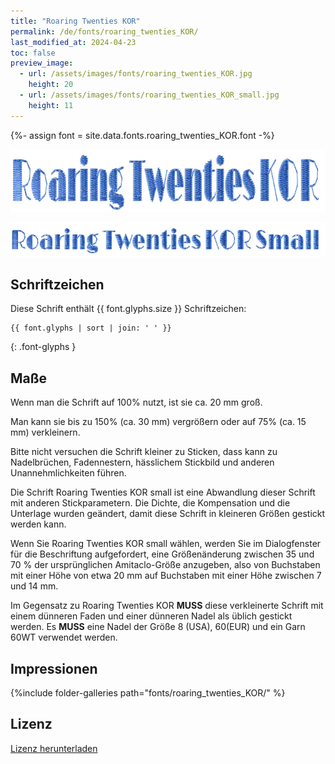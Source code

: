 ```yaml
---
title: "Roaring Twenties KOR"
permalink: /de/fonts/roaring_twenties_KOR/
last_modified_at: 2024-04-23
toc: false
preview_image:
  - url: /assets/images/fonts/roaring_twenties_KOR.jpg
    height: 20
  - url: /assets/images/fonts/roaring_twenties_KOR_small.jpg
    height: 11
---
```

{%- assign font = site.data.fonts.roaring_twenties_KOR.font -%}

<img 
     src="/assets/images/fonts/roaring_twenties_KOR.jpg"
     alt="Roaring Twenties KOR" height="100">

<img 
     src="/assets/images/fonts/roaring_twenties_KOR_small.jpg"
     alt="Roaring Twenties KOR Small" height="55">


## Schriftzeichen

Diese Schrift enthält  {{ font.glyphs.size }} Schriftzeichen:

```
{{ font.glyphs | sort | join: ' ' }}
```
{: .font-glyphs }


## Maße

Wenn man die Schrift auf 100% nutzt, ist sie ca. 20 mm groß.

Man kann sie bis zu 150% (ca. 30 mm) vergrößern oder auf 75% (ca. 15  mm) verkleinern.


Bitte nicht versuchen die Schrift kleiner zu Sticken, dass kann zu Nadelbrüchen, Fadennestern, hässlichem Stickbild und anderen Unannehmlichkeiten führen. 

Die Schrift Roaring Twenties KOR small ist eine Abwandlung dieser Schrift mit anderen Stickparametern. 
Die Dichte, die Kompensation und die Unterlage wurden geändert, damit diese Schrift in kleineren Größen gestickt werden kann.

Wenn Sie Roaring Twenties KOR small wählen, werden Sie im Dialogfenster für die Beschriftung aufgefordert, 
eine Größenänderung zwischen 35 und 70 % der ursprünglichen Amitaclo-Größe anzugeben, 
also von Buchstaben mit einer Höhe von etwa 20 mm auf Buchstaben mit einer Höhe zwischen 7 und 14 mm.

Im Gegensatz zu Roaring Twenties KOR **MUSS** diese verkleinerte Schrift mit einem dünneren Faden und einer dünneren Nadel als üblich gestickt werden. Es **MUSS** eine Nadel der Größe 8 (USA), 60(EUR) und ein Garn 60WT verwendet werden.


## Impressionen

{%include folder-galleries path="fonts/roaring_twenties_KOR/" %}


## Lizenz

[Lizenz herunterladen](https://github.com/inkstitch/inkstitch/tree/main/fonts/roaring_twenties_KOR/LICENSE)
